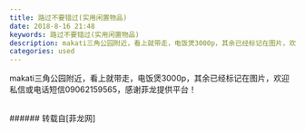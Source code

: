 ```yaml
---
title: 路过不要错过(实用闲置物品)
date: 2018-8-16 21:48
keywords: 路过不要错过(实用闲置物品)
description: makati三角公园附近，看上就带走，电饭煲3000p，其余已经标记在图片，欢迎私信或电话短信09062159565，感谢菲龙提供平台！
categories: used
---
```

<td class="t_f" id="postmessage_1649731">

makati三角公园附近，看上就带走，电饭煲3000p，其余已经标记在图片，欢迎私信或电话短信09062159565，感谢菲龙提供平台！<img alt="" border="0" class="zoom" data-cf-modified-2408074103980fb23f49380d-="" file="http://www.flw.ph//mobcent//app/data/phiz/default/26.png" id="aimg_n3A01" lazyloadthumb="1" onclick="" onmouseover="" src="http://www.flw.ph//mobcent//app/data/phiz/default/26.png"/><br/>
<br/>
<img alt="" border="0" class="zoom" data-cf-modified-2408074103980fb23f49380d-="" file="http://www.flw.ph/data/appbyme/upload/image/201808/16/fB2yv4z0aVrD.jpg" id="aimg_v16e0" lazyloadthumb="1" onclick="" onmouseover="" src="http://www.flw.ph/data/appbyme/upload/image/201808/16/fB2yv4z0aVrD.jpg"/><br/>
<img alt="" border="0" class="zoom" data-cf-modified-2408074103980fb23f49380d-="" file="http://www.flw.ph/data/appbyme/upload/image/201808/16/ZmnGymhRpPSR.jpg" id="aimg_as261" lazyloadthumb="1" onclick="" onmouseover="" src="http://www.flw.ph/data/appbyme/upload/image/201808/16/ZmnGymhRpPSR.jpg"/><br/>
<img alt="" border="0" class="zoom" data-cf-modified-2408074103980fb23f49380d-="" file="http://www.flw.ph/data/appbyme/upload/image/201808/16/1aMnPbhK2DyL.jpg" id="aimg_gU371" lazyloadthumb="1" onclick="" onmouseover="" src="http://www.flw.ph/data/appbyme/upload/image/201808/16/1aMnPbhK2DyL.jpg"/><br/>
<img alt="" border="0" class="zoom" data-cf-modified-2408074103980fb23f49380d-="" file="http://www.flw.ph/data/appbyme/upload/image/201808/16/LlHEalBbIO2D.jpg" id="aimg_ymEqm" lazyloadthumb="1" onclick="" onmouseover="" src="http://www.flw.ph/data/appbyme/upload/image/201808/16/LlHEalBbIO2D.jpg"/><br/>
<img alt="" border="0" class="zoom" data-cf-modified-2408074103980fb23f49380d-="" file="http://www.flw.ph/data/appbyme/upload/image/201808/16/Kvi17p04s8V1.jpg" id="aimg_s4Pe4" lazyloadthumb="1" onclick="" onmouseover="" src="http://www.flw.ph/data/appbyme/upload/image/201808/16/Kvi17p04s8V1.jpg"/><br/>
<img alt="" border="0" class="zoom" data-cf-modified-2408074103980fb23f49380d-="" file="http://www.flw.ph/data/appbyme/upload/image/201808/16/hFvXiparCyIY.jpg" id="aimg_nj42c" lazyloadthumb="1" onclick="" onmouseover="" src="http://www.flw.ph/data/appbyme/upload/image/201808/16/hFvXiparCyIY.jpg"/><br/>
<img alt="" border="0" class="zoom" data-cf-modified-2408074103980fb23f49380d-="" file="http://www.flw.ph/data/appbyme/upload/image/201808/16/x6do8ple0yk2.jpg" id="aimg_XIq0W" lazyloadthumb="1" onclick="" onmouseover="" src="http://www.flw.ph/data/appbyme/upload/image/201808/16/x6do8ple0yk2.jpg"/><br/>
<img alt="" border="0" class="zoom" data-cf-modified-2408074103980fb23f49380d-="" file="http://www.flw.ph/data/appbyme/upload/image/201808/16/ZRrUoR56EiR7.jpg" id="aimg_U8C6w" lazyloadthumb="1" onclick="" onmouseover="" src="http://www.flw.ph/data/appbyme/upload/image/201808/16/ZRrUoR56EiR7.jpg"/><br/>
<img alt="" border="0" class="zoom" data-cf-modified-2408074103980fb23f49380d-="" file="http://www.flw.ph/data/appbyme/upload/image/201808/16/blMZbi4StwTZ.jpg" id="aimg_QcSeT" lazyloadthumb="1" onclick="" onmouseover="" src="http://www.flw.ph/data/appbyme/upload/image/201808/16/blMZbi4StwTZ.jpg"/><br/>
<img alt="" border="0" class="zoom" data-cf-modified-2408074103980fb23f49380d-="" file="http://www.flw.ph/data/appbyme/upload/image/201808/16/2stU1SFvfQ6C.jpg" id="aimg_eVdmQ" lazyloadthumb="1" onclick="" onmouseover="" src="http://www.flw.ph/data/appbyme/upload/image/201808/16/2stU1SFvfQ6C.jpg"/><br/>
</td>
###### 转载自[菲龙网]